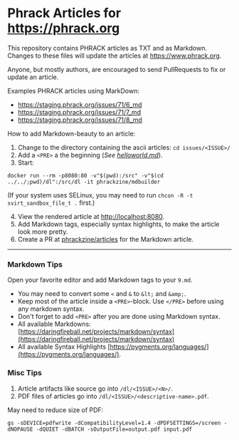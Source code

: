 # Phrack Articles for <https://phrack.org>

This repository contains PHRACK articles as TXT and as Markdown. Changes to these files will update the articles at <https://www.phrack.org>.

Anyone, but mostly authors, are encouraged to send PullRequests to fix or update an article.

Examples PHRACK articles using MarkDown:
* <https://staging.phrack.org/issues/71/6_md>
* <https://staging.phrack.org/issues/71/7_md>
* <https://staging.phrack.org/issues/71/8_md>

How to add Markdown-beauty to an article:

1. Change to the directory containing the ascii articles: `cd issues/<ISSUE>/`
2. Add a `<PRE>` a the beginning (*See [helloworld.md](/examples/)*).
1. Start:
```shell
docker run --rm -p8080:80 -v"$(pwd):/src" -v"$(cd ../../;pwd)/dl":/src/dl -it phrackzine/mdbuilder
```
(If your system uses SELinux, you may need to run `chcon -R -t svirt_sandbox_file_t .` first.)

4. View the rendered article at [http://localhost:8080](http://localhost:8080).
1. Add Markdown tags, especially syntax highlights, to make the article look more pretty.
1. Create a PR at [phrackzine/articles](https://github.com/phrackzine/articles) for the Markdown article.

---

### Markdown Tips

Open your favorite editor and add Markdown tags to your `9.md`.
* You may need to convert some `<` and `&` to `&lt;` and `&amp;`.
* Keep most of the article inside a `<PRE>`-block. Use `</PRE>` before using any markdown syntax.
* Don't forget to add `<PRE>` after you are done using Markdown syntax.
* All available Markdowns: [https://daringfireball.net/projects/markdown/syntax](https://daringfireball.net/projects/markdown/syntax)
* All available Syntax Highlights [https://pygments.org/languages/](https://pygments.org/languages/).

### Misc Tips

1. Article artifacts like source go into `/dl/<ISSUE>/<N>/`.
1. PDF files of articles go into `/dl/<ISSUE>/<descriptive-name>.pdf`.

May need to reduce size of PDF:
```console
gs -sDEVICE=pdfwrite -dCompatibilityLevel=1.4 -dPDFSETTINGS=/screen -dNOPAUSE -dQUIET -dBATCH -sOutputFile=output.pdf input.pdf 
```


